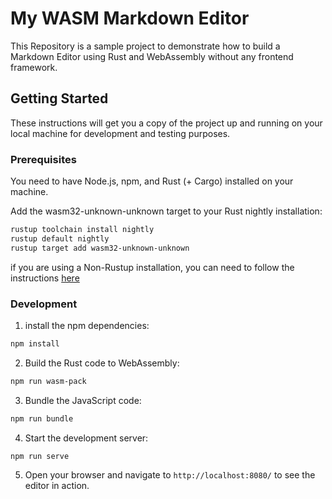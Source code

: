 # My WASM Markdown Editor

This Repository is a sample project to demonstrate how to build a Markdown Editor using Rust and WebAssembly without any frontend framework.

## Getting Started

These instructions will get you a copy of the project up and running on your local machine for development and testing purposes.

### Prerequisites

You need to have Node.js, npm, and Rust (+ Cargo) installed on your machine.

Add the wasm32-unknown-unknown target to your Rust nightly installation:

```bash
rustup toolchain install nightly
rustup default nightly
rustup target add wasm32-unknown-unknown
```
if you are using a Non-Rustup installation, you can need to follow the instructions [here](https://rustwasm.github.io/wasm-pack/book/prerequisites/non-rustup-setups.html#manually-add-wasm32-unknown-unknown)


### Development

1. install the npm dependencies:

```bash
npm install
```

2. Build the Rust code to WebAssembly:

```bash
npm run wasm-pack
```

3. Bundle the JavaScript code:

```bash
npm run bundle
```

4. Start the development server:

```bash
npm run serve
```

5. Open your browser and navigate to `http://localhost:8080/` to see the editor in action.
